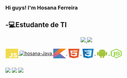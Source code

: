### Hi guys!  I'm Hosana Ferreira 

-💻Estudante  de  TI
-

<div align="center">
  <a href="https://github.com/hosanasf">
  <img height="180em" src="https://github-readme-stats.vercel.app/api?username=hosanasf&show_icons=true&theme=radical&include_all_commits=true&count_private=true"/>
  <img height="180em" src="https://github-readme-stats.vercel.app/api/top-langs/?username=hosanasf&layout=compact&langs_count=7&theme=radical"/>
</div>
  
<div style="display: inline_block"><br>
  <img align="center" alt="hosana-Js" height="30" width="40" src="https://raw.githubusercontent.com/devicons/devicon/master/icons/javascript/javascript-plain.svg">
  <img align="center" alt="hosana-Java" height="30" width="40" src = "https://cdn.jsdelivr.net/gh/devicons/devicon/icons/java/java-original.svg">
  <img align="center" alt="hosana-Kotlin" height="30" width="40" src="https://raw.githubusercontent.com/devicons/devicon/master/icons/kotlin/kotlin-original.svg">
  <img align="center" alt="hosana-HTML" height="30" width="40" src="https://raw.githubusercontent.com/devicons/devicon/master/icons/html5/html5-original.svg">
  <img align="center" alt="hosana-CSS" height="30" width="40" src="https://raw.githubusercontent.com/devicons/devicon/master/icons/css3/css3-original.svg">
  <img align="center" alt="hosana-android" height="30" width="40" src="https://raw.githubusercontent.com/devicons/devicon/master/icons/android/android-original.svg">
  <img align="center" alt="hosana-nodejs" height="30" width="40" src="https://raw.githubusercontent.com/devicons/devicon/master/icons/nodejs/nodejs-original.svg">
</div>
  
 ##
  
<div 
  <a href="https://www.instagram.com/hosanaferreiraofc/" target="_blank"><img src="https://img.shields.io/badge/-Instagram-%23E4405F?style=for-the-badge&logo=instagram&logoColor=white" target="_blank"></a>
  </a> 
  <a href = "hosanahsf@gmail.com"><img src="https://img.shields.io/badge/-Gmail-%23333?style=for-the-badge&logo=gmail&logoColor=white" target="_blank"></a>
  <a href=https://www.linkedin.com/in/hosana-ferreira-426284202/ target="_blank"><img src="https://img.shields.io/badge/-LinkedIn-%230077B5?style=for-the-badge&logo=linkedin&logoColor=white" target="_blank"></a> 
  
</div>

